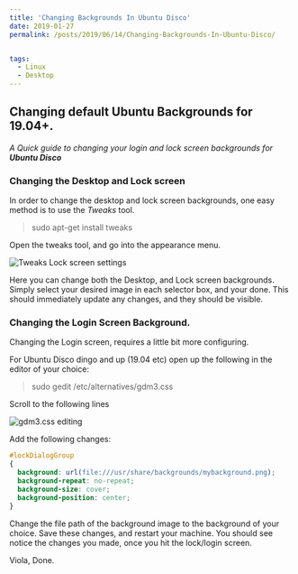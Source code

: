 ```yaml
---
title: 'Changing Backgrounds In Ubuntu Disco'
date: 2019-01-27
permalink: /posts/2019/06/14/Changing-Backgrounds-In-Ubuntu-Disco/


tags:
  - Linux
  - Desktop
---
```


## Changing default Ubuntu Backgrounds for 19.04+.

*A Quick guide to changing your login and lock screen backgrounds for __Ubuntu Disco__*
 
### Changing the Desktop and Lock screen

In order to change the desktop and lock screen backgrounds, one easy method is to use the *Tweaks* tool.

> sudo apt-get install tweaks

Open the tweaks tool, and go into the appearance menu.

![Tweaks Lock screen settings](/assets/images/posts/2019-06-14-tweaks01.png)

Here you can change both the Desktop, and Lock screen backgrounds.
Simply select your desired image in each selector box, and your done.
This should immediately update any changes, and they should be visible.

### Changing the Login Screen Background.

Changing the Login screen, requires a little bit more configuring.

For Ubuntu Disco dingo and up (19.04 etc) open up the following in the editor of your choice:

> sudo gedit /etc/alternatives/gdm3.css

Scroll to the following lines

![gdm3.css editing](/assets/images/posts/2019-06-14-gdm3css01.png)

Add the following changes:

``` css
#lockDialogGroup 
{
  background: url(file:///usr/share/backgrounds/mybackground.png);
  background-repeat: no-repeat;
  background-size: cover;
  background-position: center; 
}
```
Change the file path of the background image to the background of your choice.
Save these changes, and restart your machine.
You should see notice the changes you made, once you hit the lock/login screen.

Viola, Done.


